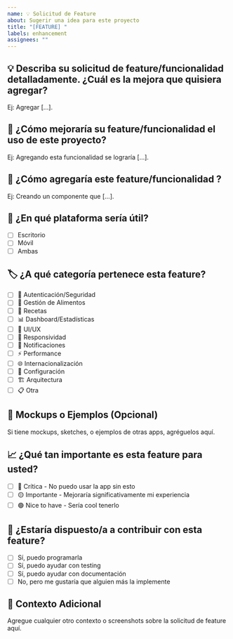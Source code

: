 ```yaml
---
name: 💡 Solicitud de Feature
about: Sugerir una idea para este proyecto
title: "[FEATURE] "
labels: enhancement
assignees: ""
---
```


## 💡 Describa su solicitud de feature/funcionalidad detalladamente. ¿Cuál es la mejora que quisiera agregar?

Ej:
Agregar [...].

## 🎯 ¿Cómo mejoraría su feature/funcionalidad  el uso de este proyecto?

Ej:
Agregando esta funcionalidad se lograría [...].

## 🔄 ¿Cómo agregaría este feature/funcionalidad ?

Ej:
Creando un componente que [...].

## 📱 ¿En qué plataforma sería útil?
<!-- Si es Ambas, solo marque esa opción -->

- [ ] Escritorio
- [ ] Móvil
- [ ] Ambas

## 🏷️ ¿A qué categoría pertenece esta feature?

- [ ] 🔐 Autenticación/Seguridad
- [ ] 🍕 Gestión de Alimentos
- [ ] 🥖 Recetas
- [ ] 📊 Dashboard/Estadísticas
- [ ] 🎨 UI/UX
- [ ] 📱 Responsividad
- [ ] 🔔 Notificaciones
- [ ] ⚡ Performance
- [ ] 🌐 Internacionalización
- [ ] 🔧 Configuración
- [ ] 🏗️ Arquitectura
- [ ] 📋 Otra

## 🎨 Mockups o Ejemplos (Opcional)

Si tiene mockups, sketches, o ejemplos de otras apps, agréguelos aquí.

## 📈 ¿Qué tan importante es esta feature para usted?

- [ ] 🔴 Crítica - No puedo usar la app sin esto
- [ ] 🟡 Importante - Mejoraría significativamente mi experiencia
- [ ] 🟢 Nice to have - Sería cool tenerlo

## 🤝 ¿Estaría dispuesto/a a contribuir con esta feature?

- [ ] Sí, puedo programarla
- [ ] Sí, puedo ayudar con testing
- [ ] Sí, puedo ayudar con documentación
- [ ] No, pero me gustaría que alguien más la implemente

## 🔗 Contexto Adicional

Agregue cualquier otro contexto o screenshots sobre la solicitud de feature aquí.
